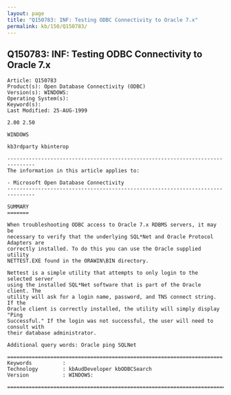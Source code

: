 ```yaml
---
layout: page
title: "Q150783: INF: Testing ODBC Connectivity to Oracle 7.x"
permalink: kb/150/Q150783/
---
```


## Q150783: INF: Testing ODBC Connectivity to Oracle 7.x

	Article: Q150783
	Product(s): Open Database Connectivity (ODBC)
	Version(s): WINDOWS:
	Operating System(s): 
	Keyword(s): 
	Last Modified: 25-AUG-1999
	
	2.00 2.50
	
	WINDOWS
	
	kb3rdparty kbinterop
	
	-------------------------------------------------------------------------------
	The information in this article applies to:
	
	- Microsoft Open Database Connectivity 
	-------------------------------------------------------------------------------
	
	SUMMARY
	=======
	
	When troubleshooting ODBC access to Oracle 7.x RDBMS servers, it may be
	necessary to verify that the underlying SQL*Net and Oracle Protocol Adapters are
	correctly installed. To do this you can use the Oracle supplied utility
	NETTEST.EXE found in the ORAWIN\BIN directory.
	
	Nettest is a simple utility that attempts to only login to the selected server
	using the installed SQL*Net software that is part of the Oracle client. The
	utility will ask for a login name, password, and TNS connect string. If the
	Oracle client is correctly installed, the utility will simply display "Ping
	Successful." If the login was not successful, the user will need to consult with
	their database administrator.
	
	Additional query words: Oracle ping SQLNet
	
	======================================================================
	Keywords          :  
	Technology        : kbAudDeveloper kbODBCSearch
	Version           : WINDOWS:
	
	=============================================================================
	
